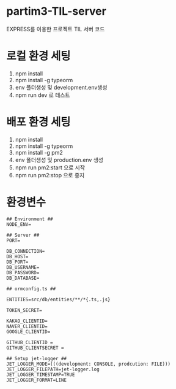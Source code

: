 # partim3-TIL-server

EXPRESS를 이용한 프로젝트 TIL 서버 코드

# 로컬 환경 세팅

1. npm install
2. npm install -g typeorm
3. env 폴더생성 및 development.env생성
4. npm run dev 로 테스트

# 배포 환경 세팅

1. npm install
2. npm install -g typeorm
3. npm install -g pm2
4. env 폴더생성 및 production.env 생성
5. npm run pm2:start 으로 시작
6. npm run pm2:stop 으로 중지

# 환경변수

```
## Environment ##
NODE_ENV=

## Server ##
PORT=

DB_CONNECTION=
DB_HOST=
DB_PORT=
DB_USERNAME=
DB_PASSWORD=
DB_DATABASE=

## ormconfig.ts ##

ENTITIES=src/db/entities/**/*{.ts,.js}

TOKEN_SECRET=

KAKAO_CLIENTID=
NAVER_CLIENTID=
GOOGLE_CLIENTID=

GITHUB_CLIENTID =
GITHUB_CLIENTSECRET =

## Setup jet-logger ##
JET_LOGGER_MODE=(((development: CONSOLE, prodcution: FILE)))
JET_LOGGER_FILEPATH=jet-logger.log
JET_LOGGER_TIMESTAMP=TRUE
JET_LOGGER_FORMAT=LINE
```
